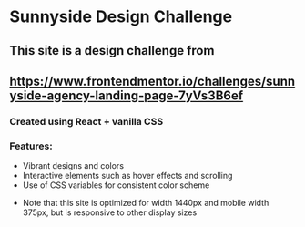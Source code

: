 # Sunnyside Design Challenge

## This site is a design challenge from
## https://www.frontendmentor.io/challenges/sunnyside-agency-landing-page-7yVs3B6ef

### Created using React + vanilla CSS

### Features:
- Vibrant designs and colors
- Interactive elements such as hover effects and scrolling
- Use of CSS variables for consistent color scheme

* Note that this site is optimized for width 1440px and mobile width 375px, but is responsive to other display sizes
